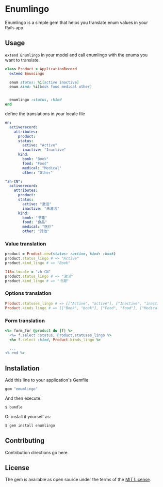 # Enumlingo

Enumlingo is a simple gem that helps you translate enum values in your Rails app.

## Usage

`extend Enumlingo` in your model and call enumlingo with the enums you want to translate.

```ruby
class Product < ApplicationRecord
  extend Enumlingo

  enum status: %i[active inactive]
  enum kind: %i[book food medical other]


  enumlingo :status, :kind
end
```

define the translations in your locale file

```yaml
en:
  activerecord:
    attributes:
      product:
      status:
        active: "Active"
        inactive: "Inactive"
      kind:
        book: "Book"
        food: "Food"
        medical: "Medical"
        other: "Other"

"zh-CN":
  activerecord:
    attributes:
      product:
      status:
        active: "激活"
        inactive: "未激活"
      kind:
        book: "书籍"
        food: "食品"
        medical: "医疗"
        other: "其他"
```

### Value translation

```ruby
product = Product.new(status: :active, kind: :book)
product.status_lingo # => "Active"
product.kind_lingo # => "Book"

I18n.locale = "zh-CN"
product.status_lingo # => "激活"
product.kind_lingo # => "书籍"
```

### Options translation

```ruby
Product.statuses_lingo # => [["Active", "active"], ["Inactive", "inactive"]]
Product.kinds_lingo # => [["Book", "book"], ["Food", "food"], ["Medical", "medical"], ["Other", "other"]]
```

### Form translation

```ruby
<%= form_for @product do |f| %>
  <%= f.select :status, Product.statuses_lingo %>
  <%= f.select :kind, Product.kinds_lingo %>

  ...
<% end %>
```

## Installation
Add this line to your application's Gemfile:

```ruby
gem "enumlingo"
```

And then execute:
```bash
$ bundle
```

Or install it yourself as:
```bash
$ gem install enumlingo
```

## Contributing
Contribution directions go here.

## License
The gem is available as open source under the terms of the [MIT License](https://opensource.org/licenses/MIT).
